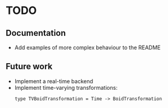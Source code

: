 # TODO

## Documentation
* Add examples of more complex behaviour
  to the README

## Future work
* Implement a real-time backend
* Implement time-varying transformations:
  ```
  type TVBoidTransformation = Time -> BoidTransformation
  ```
